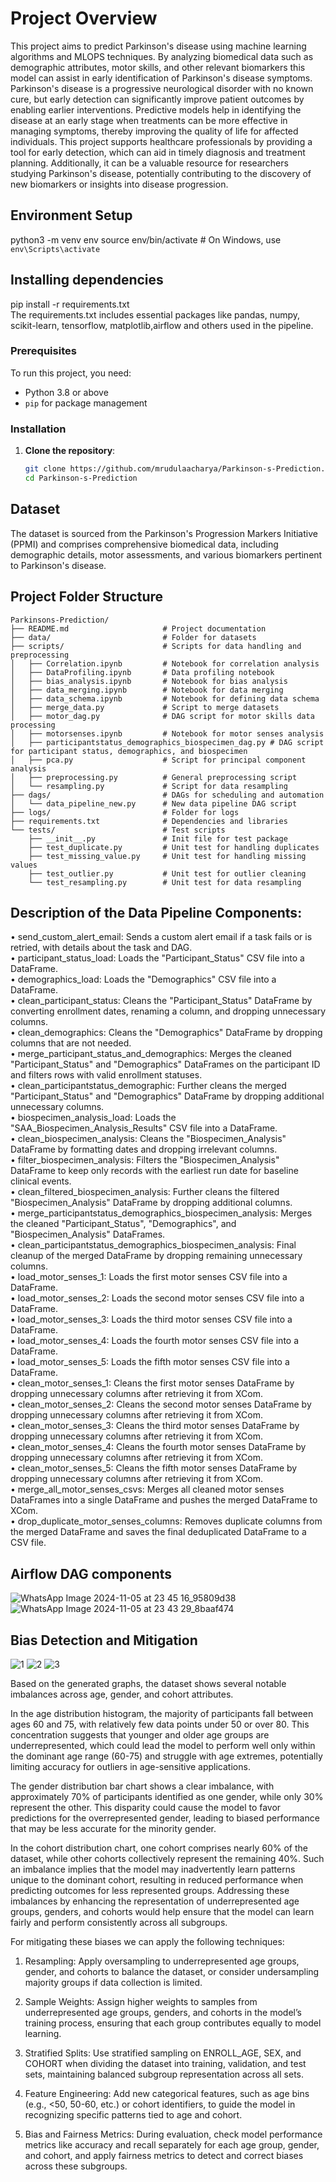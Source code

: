 # Project Overview
This project aims to predict Parkinson's disease using machine learning algorithms and MLOPS techniques. By analyzing biomedical data such as demographic attributes, motor skills, and other relevant biomarkers this model can assist in early identification of Parkinson's disease symptoms. Parkinson's disease is a progressive neurological disorder with no known cure, but early detection can significantly improve patient outcomes by enabling earlier interventions. Predictive models help in identifying the disease at an early stage when treatments can be more effective in managing symptoms, thereby improving the quality of life for affected individuals. This project supports healthcare professionals by providing a tool for early detection, which can aid in timely diagnosis and treatment planning. Additionally, it can be a valuable resource for researchers studying Parkinson's disease, potentially contributing to the discovery of new biomarkers or insights into disease progression. 

## Environment Setup
python3 -m venv env
source env/bin/activate  # On Windows, use `env\Scripts\activate`

## Installing dependencies
pip install -r requirements.txt </br>
The requirements.txt includes essential packages like pandas, numpy, scikit-learn, tensorflow, matplotlib,airflow and others used in the pipeline.

### Prerequisites
To run this project, you need:
- Python 3.8 or above
- `pip` for package management

### Installation
1. **Clone the repository**:
   ```bash
   git clone https://github.com/mrudulaacharya/Parkinson-s-Prediction.git
   cd Parkinson-s-Prediction

## Dataset
The dataset is sourced from the Parkinson's Progression Markers Initiative (PPMI) and comprises comprehensive biomedical data, including demographic details, motor assessments, and various biomarkers pertinent to Parkinson's disease.

## Project Folder Structure

```plaintext
Parkinsons-Prediction/
├── README.md                     # Project documentation
├── data/                         # Folder for datasets 
├── scripts/                      # Scripts for data handling and preprocessing
│   ├── Correlation.ipynb         # Notebook for correlation analysis
│   ├── DataProfiling.ipynb       # Data profiling notebook
│   ├── bias_analysis.ipynb       # Notebook for bias analysis
│   ├── data_merging.ipynb        # Notebook for data merging
│   ├── data_schema.ipynb         # Notebook for defining data schema
│   ├── merge_data.py             # Script to merge datasets
│   ├── motor_dag.py              # DAG script for motor skills data processing
│   ├── motorsenses.ipynb         # Notebook for motor senses analysis
│   ├── participantstatus_demographics_biospecimen_dag.py # DAG script for participant status, demographics, and biospecimen
│   ├── pca.py                    # Script for principal component analysis
│   ├── preprocessing.py          # General preprocessing script
│   └── resampling.py             # Script for data resampling
├── dags/                         # DAGs for scheduling and automation
│   └── data_pipeline_new.py      # New data pipeline DAG script
├── logs/                         # Folder for logs
├── requirements.txt              # Dependencies and libraries
└── tests/                        # Test scripts
    ├── __init__.py               # Init file for test package
    ├── test_duplicate.py         # Unit test for handling duplicates
    ├── test_missing_value.py     # Unit test for handling missing values
    ├── test_outlier.py           # Unit test for outlier cleaning
    └── test_resampling.py        # Unit test for data resampling

```

## Description of the Data Pipeline Components:
• send_custom_alert_email: Sends a custom alert email if a task fails or is retried, with details about the task and DAG.  
• participant_status_load: Loads the "Participant_Status" CSV file into a DataFrame.  
• demographics_load: Loads the "Demographics" CSV file into a DataFrame.  
• clean_participant_status: Cleans the "Participant_Status" DataFrame by converting enrollment dates, renaming a column, and dropping unnecessary columns.  
• clean_demographics: Cleans the "Demographics" DataFrame by dropping columns that are not needed.  
• merge_participant_status_and_demographics: Merges the cleaned "Participant_Status" and "Demographics" DataFrames on the participant ID and filters rows with valid enrollment statuses.  
• clean_participantstatus_demographic: Further cleans the merged "Participant_Status" and "Demographics" DataFrame by dropping additional unnecessary columns.  
• biospecimen_analysis_load: Loads the "SAA_Biospecimen_Analysis_Results" CSV file into a DataFrame.  
• clean_biospecimen_analysis: Cleans the "Biospecimen_Analysis" DataFrame by formatting dates and dropping irrelevant columns.  
• filter_biospecimen_analysis: Filters the "Biospecimen_Analysis" DataFrame to keep only records with the earliest run date for baseline clinical events.  
• clean_filtered_biospecimen_analysis: Further cleans the filtered "Biospecimen_Analysis" DataFrame by dropping additional columns.  
• merge_participantstatus_demographics_biospecimen_analysis: Merges the cleaned "Participant_Status", "Demographics", and "Biospecimen_Analysis" DataFrames.  
• clean_participantstatus_demographics_biospecimen_analysis: Final cleanup of the merged DataFrame by dropping remaining unnecessary columns.  
• load_motor_senses_1: Loads the first motor senses CSV file into a DataFrame.  
• load_motor_senses_2: Loads the second motor senses CSV file into a DataFrame.  
• load_motor_senses_3: Loads the third motor senses CSV file into a DataFrame.  
• load_motor_senses_4: Loads the fourth motor senses CSV file into a DataFrame.  
• load_motor_senses_5: Loads the fifth motor senses CSV file into a DataFrame.  
• clean_motor_senses_1: Cleans the first motor senses DataFrame by dropping unnecessary columns after retrieving it from XCom.  
• clean_motor_senses_2: Cleans the second motor senses DataFrame by dropping unnecessary columns after retrieving it from XCom.  
• clean_motor_senses_3: Cleans the third motor senses DataFrame by dropping unnecessary columns after retrieving it from XCom.  
• clean_motor_senses_4: Cleans the fourth motor senses DataFrame by dropping unnecessary columns after retrieving it from XCom.  
• clean_motor_senses_5: Cleans the fifth motor senses DataFrame by dropping unnecessary columns after retrieving it from XCom.  
• merge_all_motor_senses_csvs: Merges all cleaned motor senses DataFrames into a single DataFrame and pushes the merged DataFrame to XCom.  
• drop_duplicate_motor_senses_columns: Removes duplicate columns from the merged DataFrame and saves the final deduplicated DataFrame to a CSV file.  


## Airflow DAG components
![WhatsApp Image 2024-11-05 at 23 45 16_95809d38](https://github.com/user-attachments/assets/594b4ec5-9ee6-417f-8f67-6e16da2f5f2f)
![WhatsApp Image 2024-11-05 at 23 43 29_8baaf474](https://github.com/user-attachments/assets/cccacb79-1bf9-4546-8728-4b093913605e)

## Bias Detection and Mitigation
![1](https://github.com/user-attachments/assets/297ae311-24c7-4ad8-b4fd-77f18ef675d8)
![2](https://github.com/user-attachments/assets/1d49c8f4-faed-42d4-847a-41b6bdf44dc1)
![3](https://github.com/user-attachments/assets/e94069ca-dffc-4ef8-a931-b450374fa4e4)

Based on the generated graphs, the dataset shows several notable imbalances across age, gender, and cohort attributes. 

In the age distribution histogram, the majority of participants fall between ages 60 and 75, with relatively few data points under 50 or over 80. This concentration suggests that younger and older age groups are underrepresented, which could lead the model to perform well only within the dominant age range (60-75) and struggle with age extremes, potentially limiting accuracy for outliers in age-sensitive applications.

The gender distribution bar chart shows a clear imbalance, with approximately 70% of participants identified as one gender, while only 30% represent the other. This disparity could cause the model to favor predictions for the overrepresented gender, leading to biased performance that may be less accurate for the minority gender.

In the cohort distribution chart, one cohort comprises nearly 60% of the dataset, while other cohorts collectively represent the remaining 40%. Such an imbalance implies that the model may inadvertently learn patterns unique to the dominant cohort, resulting in reduced performance when predicting outcomes for less represented groups. Addressing these imbalances by enhancing the representation of underrepresented age groups, genders, and cohorts would help ensure that the model can learn fairly and perform consistently across all subgroups.

For mitigating these biases we can apply the following techniques:

1. Resampling: Apply oversampling to underrepresented age groups, gender, and cohorts to balance the dataset, or consider undersampling majority groups if data collection is limited.

2. Sample Weights: Assign higher weights to samples from underrepresented age groups, genders, and cohorts in the model’s training process, ensuring that each group contributes equally to model learning.

3. Stratified Splits: Use stratified sampling on ENROLL_AGE, SEX, and COHORT when dividing the dataset into training, validation, and test sets, maintaining balanced subgroup representation across all sets.

4. Feature Engineering: Add new categorical features, such as age bins (e.g., <50, 50-60, etc.) or cohort identifiers, to guide the model in recognizing specific patterns tied to age and cohort.

5. Bias and Fairness Metrics: During evaluation, check model performance metrics like accuracy and recall separately for each age group, gender, and cohort, and apply fairness metrics to detect and correct biases across these subgroups.
